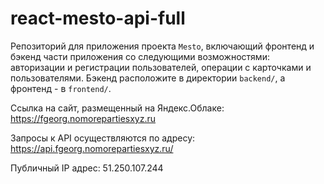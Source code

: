 # react-mesto-api-full
Репозиторий для приложения проекта `Mesto`, включающий фронтенд и бэкенд части приложения со следующими возможностями: авторизации и регистрации пользователей, операции с карточками и пользователями. Бэкенд расположите в директории `backend/`, а фронтенд - в `frontend/`. 
  
Ссылка на сайт, размещенный на Яндекс.Облаке:
https://fgeorg.nomorepartiesxyz.ru

Запросы к API осуществляются по адресу:
https://api.fgeorg.nomorepartiesxyz.ru/

Публичный IP адрес: 51.250.107.244